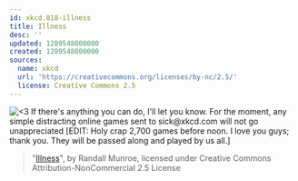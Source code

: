```yaml
---
id: xkcd.818-illness
title: Illness
desc: ''
updated: 1289548800000
created: 1289548800000
sources:
  name: xkcd
  url: 'https://creativecommons.org/licenses/by-nc/2.5/'
  license: Creative Commons 2.5
---
```

![<3 If there's anything you can do, I'll let you know. For the moment, any simple distracting online games sent to sick@xkcd.com will not go unappreciated \[EDIT: Holy crap 2,700 games before noon. I love you guys; thank you. They will be passed along and played by us all.\]](https://imgs.xkcd.com/comics/illness.png)
> "[Illness](https://xkcd.com/818/)", by Randall Munroe, licensed under Creative Commons Attribution-NonCommercial 2.5 License
